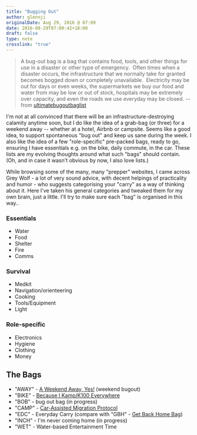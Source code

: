 ```yaml
---
title: "Bugging Out"
author: glennji
originalDate: Aug 29, 2016 @ 07:09
date: 2016-08-29T07:09:42+10:00
draft: false
type: note
crosslink: "true"
---
```

>A bug-out bag is a bag that contains food, tools, and other things for use in a disaster or other type of emergency.  Often times when a disaster occurs, the infrastructure that we normally take for granted becomes bogged down or completely unavailable.  Electricity may be out for days or even weeks, the supermarkets we buy our food and water from may be low or out of stock, hospitals may be extremely over capacity, and even the roads we use everyday may be closed.
> -- from <a href="http://www.ultimatebugoutbaglist.com/bug-out-bags/">ultimatebugoutbaglist</a>

I'm not at all convinced that there will be an infrastructure-destroying calamity anytime soon, but I do like the idea of a grab-bag (or three) for a weekend away -- whether at a hotel, Airbnb or campsite. Seems like a good idea, to support spontaneous "bug out" and keep us sane during the week. I also like the idea of a few "role-specific" pre-packed bags, ready to go, ensuring I have essentials e.g. on the bike, daily commute, in the car.
These lists are my evolving thoughts around what such "bags" should contain. (Oh, and in case it wasn't obvious by now, I also love lists.)

While browsing some of the many, many "prepper" websites, I came across Grey Wolf - a lot of very sound advice, with decent helpings of practicality and humor - who suggests categorising your "carry" as a way of thinking about it. Here I've taken his general categories and tweaked them for my own brain, just a little. I'll try to make sure each "bag" is organised in this way..

<h3>Essentials</h3>
<ul>
 	<li>Water</li>
 	<li>Food</li>
 	<li>Shelter</li>
 	<li>Fire</li>
 	<li>Comms</li>
</ul>
<h3>Survival</h3>
<ul>
 	<li>Medkit</li>
 	<li>Navigation/orienteering</li>
 	<li>Cooking</li>
 	<li>Tools/Equipment</li>
 	<li>Light</li>
</ul>
<h3>Role-specific</h3>
<ul>
 	<li>Electronics</li>
 	<li>Hygiene</li>
 	<li>Clothing</li>
 	<li>Money</li>
</ul>
<h2>The Bags</h2>
<ul>
 	<li>"AWAY" - <a href="http://glennji.com/lexicon/weekend-bugout/">A Weekend Away, Yes!</a> (weekend bugout)</li>
 	<li>"BIKE" - <a href="http://glennji.com/lexicon/the-motorcycle-pack/">Because I Kamp/K100 Everywhere</a></li>
 	<li>"BOB" - bug out bag (in progress)</li>
 	<li>"CAMP" - <a href="http://glennji.com/lexicon/camping/">Car-Assisted Migration Protocol</a></li>
 	<li>"EDC" - Everyday Carry (compare with "GBH" - <a href="http://glennji.com/lexicon/get-back-home-bag/">Get Back Home Bag</a>)</li>
 	<li>"INCH" - I'm never coming home (in progress)</li>
 	<li>"WET" - Water-based Entertainment Time</li>
</ul>
